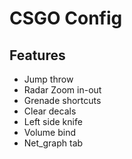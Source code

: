 # CSGO Config

## Features
* Jump throw
* Radar Zoom in-out
* Grenade shortcuts
* Clear decals
* Left side knife
* Volume bind
* Net_graph tab